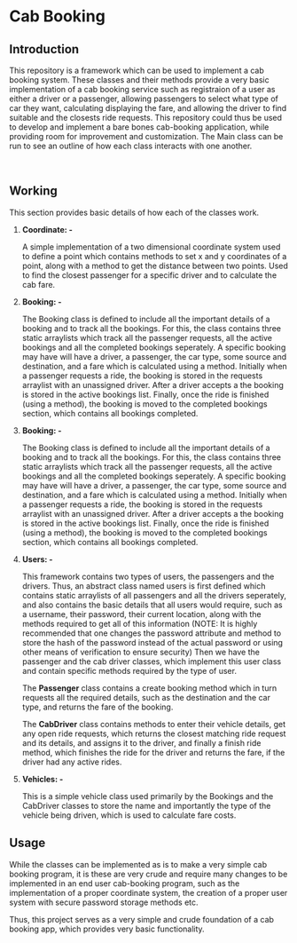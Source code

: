 <h1>Cab Booking</h1>
<h2>Introduction</h2>
<p> This repository is a framework which can be used to implement a cab booking system. These classes and their methods provide a very basic implementation of a cab booking service such as registraion of a user as either a driver or a passenger, allowing passengers to select what type of car they want, calculating displaying the fare, and allowing the driver to find suitable and the closests ride requests. This repository could thus be used to develop and implement a bare bones cab-booking application, while providing room for improvement and customization. The Main class can be run to see an outline of how each class interacts with one another.</p><br>
<h2>Working</h2>
This section provides basic details of how each of the classes work.<br>
<ol>
  <li><b>Coordinate: -</b>
  <p>A simple implementation of a two dimensional coordinate system used to define a point which contains methods to set x and y coordinates of a point, along with a method to get the distance between two points. Used to find the closest passenger for a specific driver and to calculate the cab fare.</p></li>
  <li><b>Booking: -</b>
  <p>The Booking class is defined to include all the important details of a booking and to track all the bookings. For this, the class contains three static arraylists which track all the passenger requests, all the active bookings and all the completed bookings seperately. A specific booking may have will have a driver, a passenger, the car type, some source and destination, and a fare which is calculated using a method. Initially when a passenger requests a ride, the booking is stored in the requests arraylist with an unassigned driver. After a driver accepts a the booking is stored in the active bookings list. Finally, once the ride is finished (using a method), the booking is moved to the completed bookings section, which contains all bookings completed.</p></li>
<li><b>Booking: -</b>
  <p>The Booking class is defined to include all the important details of a booking and to track all the bookings. For this, the class contains three static arraylists which track all the passenger requests, all the active bookings and all the completed bookings seperately. A specific booking may have will have a driver, a passenger, the car type, some source and destination, and a fare which is calculated using a method. Initially when a passenger requests a ride, the booking is stored in the requests arraylist with an unassigned driver. After a driver accepts a the booking is stored in the active bookings list. Finally, once the ride is finished (using a method), the booking is moved to the completed bookings section, which contains all bookings completed.</p></li>
<li><b>Users: -</b>
  <p>This framework contains two types of users, the passengers and the drivers. Thus, an abstract class named users is first defined which contains static arraylists of all passengers and all the drivers seperately, and also contains the basic details that all users would require, such as a username, their password, their current location, along with the methods required to get all of this information 
(NOTE: It is highly recommended that one changes the password attribute and method to store the hash of the password instead of the actual password or using other means of verification to ensure security)
Then we have the passenger and the cab driver classes, which implement this user class and contain specific methods required by the type of user.</p>
    <p>The <b>Passenger</b> class contains a create booking method which in turn requests all the required details, such as the destination and the car type, and returns the fare of the booking.</p>
    <p>The <b>CabDriver</b> class contains methods to enter their vehicle details, get any open ride requests, which returns the closest matching ride request and its details, and assigns it to the driver, and finally a finish ride method, which finishes the ride for the driver and returns the fare, if the driver had any active rides.
  </p></li>
  <li><b>Vehicles: -</b>
  <p>This is a simple vehicle class used primarily by the Bookings and the CabDriver classes to store the name and importantly the type of the vehicle being driven, which is used to calculate fare costs.</p></li>
</ol>
<h2>Usage</h2>
<p>While the classes can be implemented as is to make a very simple cab booking program, it is these are very crude and require many changes to be implemented in an end user cab-booking program, such as the implementation of a proper coordinate system, the creation of a proper user system with secure password storage methods etc. </p>
<p>Thus, this project serves as a very simple and crude foundation of a cab booking app, which provides very basic functionality.</p>
